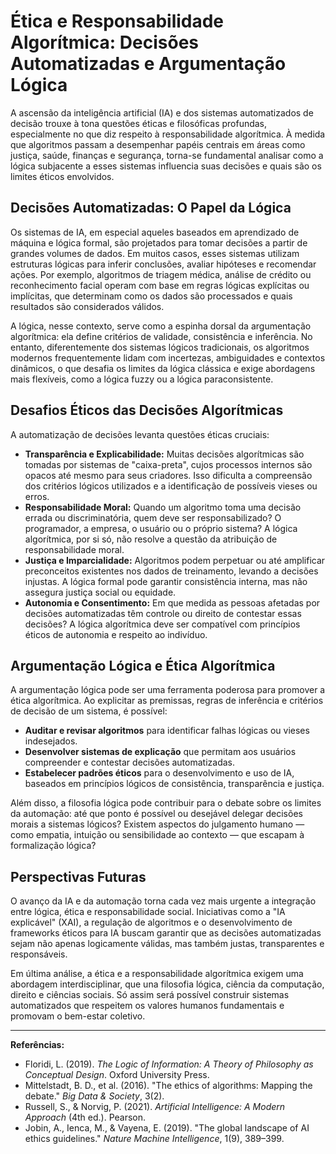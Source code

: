 # Ética e Responsabilidade Algorítmica: Decisões Automatizadas e Argumentação Lógica

A ascensão da inteligência artificial (IA) e dos sistemas automatizados de decisão trouxe à tona questões éticas e filosóficas profundas, especialmente no que diz respeito à responsabilidade algorítmica. À medida que algoritmos passam a desempenhar papéis centrais em áreas como justiça, saúde, finanças e segurança, torna-se fundamental analisar como a lógica subjacente a esses sistemas influencia suas decisões e quais são os limites éticos envolvidos.

## Decisões Automatizadas: O Papel da Lógica

Os sistemas de IA, em especial aqueles baseados em aprendizado de máquina e lógica formal, são projetados para tomar decisões a partir de grandes volumes de dados. Em muitos casos, esses sistemas utilizam estruturas lógicas para inferir conclusões, avaliar hipóteses e recomendar ações. Por exemplo, algoritmos de triagem médica, análise de crédito ou reconhecimento facial operam com base em regras lógicas explícitas ou implícitas, que determinam como os dados são processados e quais resultados são considerados válidos.

A lógica, nesse contexto, serve como a espinha dorsal da argumentação algorítmica: ela define critérios de validade, consistência e inferência. No entanto, diferentemente dos sistemas lógicos tradicionais, os algoritmos modernos frequentemente lidam com incertezas, ambiguidades e contextos dinâmicos, o que desafia os limites da lógica clássica e exige abordagens mais flexíveis, como a lógica fuzzy ou a lógica paraconsistente.

## Desafios Éticos das Decisões Algorítmicas

A automatização de decisões levanta questões éticas cruciais:

- **Transparência e Explicabilidade:** Muitas decisões algorítmicas são tomadas por sistemas de "caixa-preta", cujos processos internos são opacos até mesmo para seus criadores. Isso dificulta a compreensão dos critérios lógicos utilizados e a identificação de possíveis vieses ou erros.
- **Responsabilidade Moral:** Quando um algoritmo toma uma decisão errada ou discriminatória, quem deve ser responsabilizado? O programador, a empresa, o usuário ou o próprio sistema? A lógica algorítmica, por si só, não resolve a questão da atribuição de responsabilidade moral.
- **Justiça e Imparcialidade:** Algoritmos podem perpetuar ou até amplificar preconceitos existentes nos dados de treinamento, levando a decisões injustas. A lógica formal pode garantir consistência interna, mas não assegura justiça social ou equidade.
- **Autonomia e Consentimento:** Em que medida as pessoas afetadas por decisões automatizadas têm controle ou direito de contestar essas decisões? A lógica algorítmica deve ser compatível com princípios éticos de autonomia e respeito ao indivíduo.

## Argumentação Lógica e Ética Algorítmica

A argumentação lógica pode ser uma ferramenta poderosa para promover a ética algorítmica. Ao explicitar as premissas, regras de inferência e critérios de decisão de um sistema, é possível:

- **Auditar e revisar algoritmos** para identificar falhas lógicas ou vieses indesejados.
- **Desenvolver sistemas de explicação** que permitam aos usuários compreender e contestar decisões automatizadas.
- **Estabelecer padrões éticos** para o desenvolvimento e uso de IA, baseados em princípios lógicos de consistência, transparência e justiça.

Além disso, a filosofia lógica pode contribuir para o debate sobre os limites da automação: até que ponto é possível ou desejável delegar decisões morais a sistemas lógicos? Existem aspectos do julgamento humano — como empatia, intuição ou sensibilidade ao contexto — que escapam à formalização lógica?

## Perspectivas Futuras

O avanço da IA e da automação torna cada vez mais urgente a integração entre lógica, ética e responsabilidade social. Iniciativas como a "IA explicável" (XAI), a regulação de algoritmos e o desenvolvimento de frameworks éticos para IA buscam garantir que as decisões automatizadas sejam não apenas logicamente válidas, mas também justas, transparentes e responsáveis.

Em última análise, a ética e a responsabilidade algorítmica exigem uma abordagem interdisciplinar, que una filosofia lógica, ciência da computação, direito e ciências sociais. Só assim será possível construir sistemas automatizados que respeitem os valores humanos fundamentais e promovam o bem-estar coletivo.

---

**Referências:**

- Floridi, L. (2019). *The Logic of Information: A Theory of Philosophy as Conceptual Design*. Oxford University Press.
- Mittelstadt, B. D., et al. (2016). "The ethics of algorithms: Mapping the debate." *Big Data & Society*, 3(2).
- Russell, S., & Norvig, P. (2021). *Artificial Intelligence: A Modern Approach* (4th ed.). Pearson.
- Jobin, A., Ienca, M., & Vayena, E. (2019). "The global landscape of AI ethics guidelines." *Nature Machine Intelligence*, 1(9), 389–399.